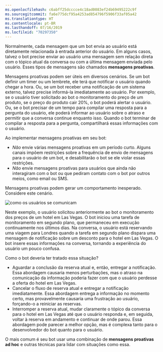```yaml
---
ms.openlocfilehash: c6abff25dcccce4c18ad0083ef24b69495222c9f
ms.sourcegitcommit: fa6e775dcf95a4253ad854796f5906f33af05a42
ms.translationtype: HT
ms.contentlocale: pt-BR
ms.lasthandoff: 07/16/2019
ms.locfileid: "70297350"
---
```

Normalmente, cada mensagem que um bot envia ao usuário está diretamente relacionada à entrada anterior do usuário.
Em alguns casos, talvez o bot precise enviar ao usuário uma mensagem sem relação direta com o tópico atual da conversa ou com a última mensagem enviada pelo usuário. Esses tipos de mensagens são chamados **mensagens proativas**.

Mensagens proativas podem ser úteis em diversos cenários.
Se um bot definir um timer ou um lembrete, ele terá que notificar o usuário quando chegar a hora.
Ou, se um bot receber uma notificação de um sistema externo, talvez precise informá-la imediatamente ao usuário.
Por exemplo, se o usuário tiver solicitado ao bot o monitoramento do preço de um produto, se o preço do produto cair 20%, o bot poderá alertar o usuário. Ou, se o bot precisar de um tempo para compilar uma resposta para a pergunta do usuário, ele poderá informar ao usuário sobre o atraso e permitir que a conversa continue enquanto isso. Quando o bot terminar de compilar a resposta para a pergunta, compartilhará essas informações com o usuário.

Ao implementar mensagens proativas em seu bot:

- *Não* envie várias mensagens proativas em um período curto. Alguns canais impõem restrições sobre a frequência de envio de mensagens para o usuário de um bot, e desabilitarão o bot se ele violar essas restrições.
- *Não* envie mensagens proativas para usuários que ainda não interagiram com o bot ou que pediram contato com o bot por outros meios, como email ou SMS.

Mensagens proativas podem gerar um comportamento inesperado. Considere este cenário.

![como os usuários se comunicam](~/media/designing-bots/capabilities/proactive1.png)

Neste exemplo, o usuário solicitou anteriormente ao bot o monitoramento dos preços de um hotel em Las Vegas.
O bot iniciou uma tarefa de monitoramento em segundo plano, que permaneceu em execução continuamente nos últimos dias.
Na conversa, o usuário está reservando uma viagem para Londres quando a tarefa em segundo plano dispara uma mensagem de notificação sobre um desconto para o hotel em Las Vegas. O bot insere essas informações na conversa, tornando a experiência do usuário um pouco confusa.

Como o bot deveria ter tratado essa situação?

- Aguardar a conclusão da reserva atual e, então, entregar a notificação. Essa abordagem causaria menos perturbações, mas o atraso na comunicação da informação poderia fazer com que o usuário perdesse a oferta do hotel em Las Vegas.
- Cancelar o fluxo de reserva atual e entregar a notificação imediatamente. Essa abordagem entrega a informação no momento certo, mas provavelmente causaria uma frustração ao usuário, forçando-o a reiniciar as reservas.
- Interromper a reserva atual, mudar claramente o tópico da conversa para o hotel em Las Vegas até que o usuário responda e, em seguida, voltar à reserva em andamento e continuar de onde parou. Essa abordagem pode parecer a melhor opção, mas é complexa tanto para o desenvolvedor do bot quanto para o usuário.

O mais comum é seu bot usar uma combinação de **mensagens proativas ad hoc** e outras técnicas para lidar com situações como essa.
